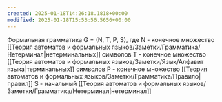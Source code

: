 ```yaml
---
created: 2025-01-18T14:26:18.1818+00:00
modified: 2025-01-18T15:53:56.5656+00:00
---
```

Формальная грамматика G = (N, T, P, S), где
N - конечное множество [[Теория автоматов и формальных языков/Заметки/Грамматика/Нетерминал|нетерминальных]] символов
T - конечное множество [[Теория автоматов и формальных языков/Заметки/Язык/Алфавит языка|терминальных]] символов
P - конечное множество [[Теория автоматов и формальных языков/Заметки/Грамматика/Правило|правил]]
S - начальный [[Теория автоматов и формальных языков/Заметки/Грамматика/Нетерминал|нетерминал]]
